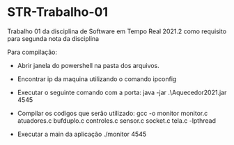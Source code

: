 # STR-Trabalho-01
Trabalho 01 da disciplina de Software em Tempo Real 2021.2 como requisito para segunda nota da disciplina

Para compilação:
- Abrir janela do powershell na pasta dos arquivos.
- Encontrar ip da maquina utilizando o comando ipconfig
- Executar o seguinte comando com a porta:
java -jar .\Aquecedor2021.jar 4545

- Compilar os codigos que serão utilizado:
gcc -o monitor monitor.c atuadores.c bufduplo.c controles.c sensor.c socket.c tela.c -lpthread

- Executar a main da aplicação
./monitor <ip> 4545
